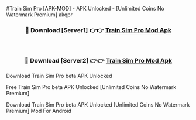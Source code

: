 #Train Sim Pro [APK-MOD] - APK Unlocked - [Unlimited Coins No Watermark Premium] akqpr



<div align="center">

<h3>🔴 Download [Server1] 👉👉 <a href="https://momento.my/?title=Train_Sim_Pro">Train Sim Pro Mod Apk</a></h3><br>

<h3>🔴 Download [Server2] 👉👉 <a href="https://momento.my/?title=Train_Sim_Pro">Train Sim Pro Mod Apk</a></h3>
</div>



Download Train Sim Pro beta APK Unlocked

Free Train Sim Pro beta APK Unlocked [Unlimited Coins No Watermark Premium]

Download Train Sim Pro beta APK Unlocked [Unlimited Coins No Watermark Premium] Mod For Android
